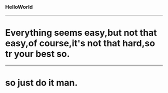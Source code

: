 ### HelloWorld
***
# Everything seems easy,but not that easy,of course,it's not that hard,so tr your best so.
***
# so just do it man.
